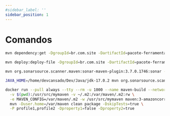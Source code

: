 ```yaml
---
#sidebar_label: ''
sidebar_position: 1
---
```


# Comandos

```bash title="Obtém uma lib específica via CLI:"
mvn dependency:get -DgroupId=br.com.site -DartifactId=pacote-ferramentas -Dversion=1.0.8 -DremoteRepositories=https://nexus.devcansado.com.br/repository/maven-public/
```

```bash title="Envia uma lib/war para um repositório Maven:"
mvn deploy:deploy-file -DgroupId=br.com.site -DartifactId=pacote-ferramentas -Dversion=1.0.0 -Dfile=./caixa-ferramentas.lib -Durl=https://algumUsuarioPlain:algumaSenhaPlain@nexus.devcansado.com.br/repository/repositorioNome
```

```bash title="Analisa um projeto usando Sonarqube sem precisar instalar nele o plugin:"
mvn org.sonarsource.scanner.maven:sonar-maven-plugin:3.7.0.1746:sonar -Dsonar.projectKey=project_key -Dsonar.projectName=projeto-goat -Dsonar.host.url=https://sonarqube.devcansado.com.br -Dsonar.token=algumToken
```

```bash title="Variante do mesmo comando que especifica a jdk necessária pelo plugin:"
JAVA_HOME=/home/devcansado/Dev/Java/jdk-17.0.2 mvn org.sonarsource.scanner.maven:sonar-maven-plugin:3.7.0.1746:sonar -Dsonar.projectKey=project_key -Dsonar.projectName=pje -Dsonar.host.url=https://sonarqube.devcansado.com.br -Dsonar.token=algumToken
```

```bash title="Executa o Maven de uma imagem Docker. Evita usar root e reaproveita o repositório local do SO."
docker run --pull always --tty --rm -u 1000 --name maven-build --network=host \
  -v $(pwd):/usr/src/mymaven -v ~/.m2:/var/maven/.m2:rw \
  -e MAVEN_CONFIG=/var/maven/.m2 -w /usr/src/mymaven maven:3-amazoncorretto-8 \
  mvn -Duser.home=/var/maven clean package -DskipTests=true \
  -P profile1,profile2 -Dproperty1=false -Dproperty2=true
```